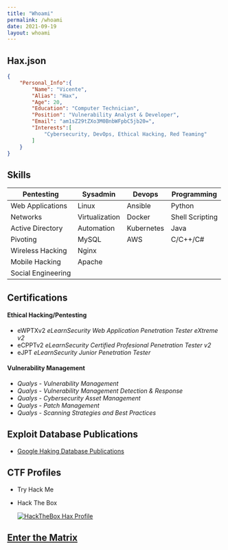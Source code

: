 ```yaml
---
title: "Whoami"
permalink: /whoami
date: 2021-09-19
layout: whoami
---
```


## Hax.json

```json
{
    "Personal_Info":{
        "Name": "Vicente",
        "Alias": "Hax",
        "Age": 20,
        "Education": "Computer Technician",
        "Position": "Vulnerability Analyst & Developer",
        "Email": "am1sZ29tZXo3M0BnbWFpbC5jb20=",
        "Interests":[
            "Cybersecurity, DevOps, Ethical Hacking, Red Teaming"
        ]
    }
}
```

## Skills

| Pentesting | Sysadmin | Devops |  Programming |
|-------|--------|---------|---------|
| Web Applications | Linux | Ansible | Python |
| Networks | Virtualization | Docker | Shell Scripting |
| Active Directory | Automation | Kubernetes | Java |
| Pivoting | MySQL | AWS | C/C++/C# |
| Wireless Hacking | Nginx |  |  |
| Mobile Hacking | Apache |  |  |
| Social Engineering |  |  |  |

## Certifications

#### Ethical Hacking/Pentesting

* eWPTXv2 *eLearnSecurity Web Application Penetration Tester eXtreme v2*
* eCPPTv2 *eLearnSecurity Certified Profesional Penetration Tester v2*
* eJPT *eLearnSecurity Junior Penetration Tester*

#### Vulnerability Management

* *Qualys - Vulnerability Management*
* *Qualys - Vulnerability Management Detection & Response*
* *Qualys - Cybersecurity Asset Management*
* *Qualys - Patch Management*
* *Qualys - Scanning Strategies and Best Practices*

## Exploit Database Publications

* [Google Haking Database Publications](https://www.exploit-db.com/google-hacking-database?author=11434)

## CTF Profiles

* Try Hack Me
    <script src="https://tryhackme.com/badge/438303"></script>

* Hack The Box
    <div class="doubleimg">
        <a href="https://app.hackthebox.eu/profile/616242">
            <img src="https://www.hackthebox.eu/badge/image/616242" alt="HackTheBox Hax Profile">
        </a>
    </div>

## <a href="#" style="cursor: pointer;" onclick="get_matrix()">Enter the Matrix</a>
